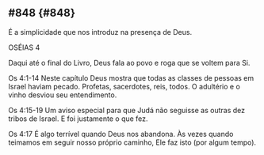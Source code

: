 ## #848 {#848}

É a simplicidade que nos introduz na presença de Deus.

OSÉIAS 4

Daqui até o final do Livro, Deus fala ao povo e roga que se voltem para Si.

Os 4:1-14 Neste capítulo Deus mostra que todas as classes de pessoas em Israel haviam pecado. Profetas, sacerdotes, reis, todos. O adultério e o vinho desviou seu entendimento.

Os 4:15-19 Um aviso especial para que Judá não seguisse as outras dez tribos de Israel. E foi justamente o que fez.

Os 4:17 É algo terrível quando Deus nos abandona. Às vezes quando teimamos em seguir nosso próprio caminho, Ele faz isto (por algum tempo).
